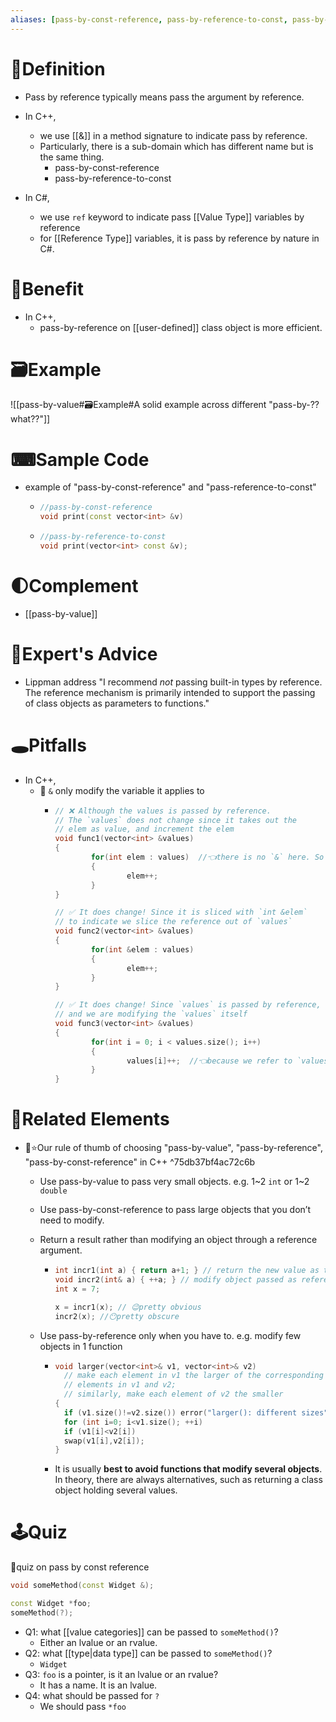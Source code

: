 ```yaml
---
aliases: [pass-by-const-reference, pass-by-reference-to-const, pass-by-lvalue-reference, pass-by-rvalue-reference]
---
```


# 📝Definition
- Pass by reference typically means pass the argument by reference.
- In C++,
    - we use [[&]] in a method signature to indicate pass by reference.
    - Particularly, there is a sub-domain which has different name but is the same thing.
        - pass-by-const-reference
        - pass-by-reference-to-const
        
- In C#,
    - we use `ref` keyword to indicate pass [[Value Type]] variables by reference
    - for [[Reference Type]] variables, it is pass by reference by nature in C#.
    
# 🚀Benefit
- In C++,
    - pass-by-reference on [[user-defined]] class object is more efficient.
    

# 🗃Example
![[pass-by-value#🗃Example#A solid example across different "pass-by-??what??"]]

# ⌨Sample Code
- example of "pass-by-const-reference" and "pass-reference-to-const"
    - ```c++
      //pass-by-const-reference
      void print(const vector<int> &v)
      ```
    - ``` c++
      //pass-by-reference-to-const
      void print(vector<int> const &v);
      ```
    
# 🌓Complement
- [[pass-by-value]]

# 🥼Expert's Advice
- Lippman address "I recommend *not* passing built-in types by reference. The reference mechanism is primarily intended to support the passing of class objects as parameters to functions."

# 🕳Pitfalls
- In C++,
    - 📌 `&` only modify the variable it applies to
        - ``` c++
          // ❌ Although the values is passed by reference.
          // The `values` does not change since it takes out the
          // elem as value, and increment the elem
          void func1(vector<int> &values)
          {
                  for(int elem : values)  //👈there is no `&` here. So no modification on `values`
                  {
                          elem++;
                  }
          }
          
          // ✅ It does change! Since it is sliced with `int &elem`
          // to indicate we slice the reference out of `values`
          void func2(vector<int> &values)
          {
                  for(int &elem : values)
                  {
                          elem++;
                  }
          }
          
          // ✅ It does change! Since `values` is passed by reference,
          // and we are modifying the `values` itself
          void func3(vector<int> &values)
          {
                  for(int i = 0; i < values.size(); i++)
                  {
                          values[i]++;  //👈because we refer to `values` itself
                  }
          }
          ```
        
# 🌱Related Elements
- 📌⭐Our rule of thumb of choosing "pass-by-value", "pass-by-reference", "pass-by-const-reference" in C++ ^75db37bf4ac72c6b
    - Use pass-by-value to pass very small objects. e.g. 1~2 `int` or 1~2 `double`
    - Use pass-by-const-reference to pass large objects that you don’t need to modify.
    - Return a result rather than modifying an object through a reference argument.
        - ``` c++
          int incr1(int a) { return a+1; } // return the new value as the result
          void incr2(int& a) { ++a; } // modify object passed as reference
          int x = 7;
          
          x = incr1(x); // 😉pretty obvious
          incr2(x); //😶pretty obscure
          ```
        
    - Use pass-by-reference only when you have to. e.g. modify few objects in 1 function
        - ``` c++
          void larger(vector<int>& v1, vector<int>& v2)
            // make each element in v1 the larger of the corresponding
            // elements in v1 and v2;
            // similarly, make each element of v2 the smaller
          {
            if (v1.size()!=v2.size()) error("larger(): different sizes");
            for (int i=0; i<v1.size(); ++i)
            if (v1[i]<v2[i])
            swap(v1[i],v2[i]);
          }
          ```
        - It is usually **best to avoid functions that modify several objects**. In theory, there are always alternatives, such as returning a class object holding several values.




# 🕹Quiz
📌quiz on pass by const reference
```cpp
void someMethod(const Widget &);

const Widget *foo;
someMethod(?);
```
- Q1: what [[value categories]] can be passed to `someMethod()`?
	- Either an lvalue or an rvalue.
- Q2: what [[type|data type]] can be passed to `someMethod()`?
	- `Widget`
- Q3: `foo` is a pointer, is it an lvalue or an rvalue?
	- It has a name. It is an lvalue.
- Q4: what should be passed for `?`
	- We should pass `*foo`

